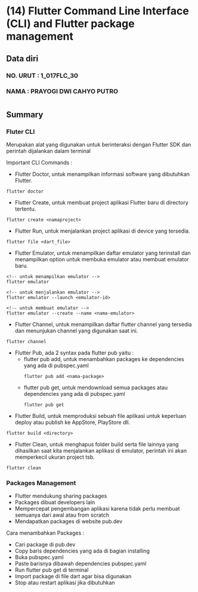 # (14) Flutter Command Line Interface (CLI) and Flutter package management
## Data diri 
### NO. URUT : 1_017FLC_30
### NAMA : PRAYOGI DWI CAHYO PUTRO
#
## Summary
### **Fluter CLI**
Merupakan alat yang digunakan untuk berinteraksi dengan Flutter SDK dan perintah dijalankan dalam terminal

Important CLI Commands :
- Flutter Doctor, untuk menampilkan informasi software yang dibutuhkan Flutter.
```
flutter doctor
```
- Flutter Create, untuk membuat project aplikasi Flutter baru di directory tertentu.
```
flutter create <namaproject>
```
- Flutter Run, untuk menjalankan project aplikasi di device yang tersedia.
```
flutter file <dart_file>
```
- Flutter Emulator, untuk menampilkan daftar emulator yang terinstall dan menampilkan option untuk membuka emulator atau membuat emulator baru.
```
<!-- untuk menampilkan emulator -->
flutter emulator 
```
```
<!-- untuk menjalankan emulator -->
flutter emulator --launch <emulator-id>
```
```
<!-- untuk membuat emulator -->
flutter emulator --create --name <nama-emulator>
```
- Flutter Channel, untuk menampilkan daftar flutter channel yang tersedia dan menunjukan channel yang digunakan saat ini.
```
flutter channel
```
- Flutter Pub, ada 2 syntax pada flutter pub yaitu :
    - flutter pub add, untuk menambahkan packages ke dependencies yang ada di pubspec.yaml
        ```
        flutter pub add <nama-package>
        ```
    - flutter pub get, untuk mendownload semua packages atau dependencies yang ada di pubspec.yaml
        ```
        flutter pub get
        ```
- Flutter Build, untuk memproduksi sebuah file aplikasi untuk keperluan deploy atau publish ke AppStore, PlayStore dll.
```
flutter build <directory>
```
- Flutter Clean, untuk menghapus folder build serta file lainnya yang dihasilkan saat kita menjalankan aplikasi di emulator, perintah ini akan memperkecil ukuran project tsb.
```
flutter clean
```

### **Packages Management**
- Flutter mendukung sharing packages
- Packages dibuat developers lain
- Mempercepat pengembangan aplikasi karena tidak perlu membuat semuanya dari awal atau from scratch
- Mendapatkan packages di website pub.dev

Cara menambahkan Packages :
- Cari package di <a herf="https://pub.dev/">pub.dev</a>
- Copy baris dependencies yang ada di bagian installing
- Buka pubspec.yaml
- Paste barisnya dibawah dependencies pubspec.yaml
- Run flutter pub get di terminal
- Import package di file dart agar bisa digunakan
- Stop atau restart aplikasi jika dibutuhkan